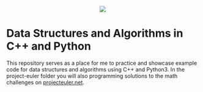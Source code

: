 <p align="center"><img src="https://raw.githubusercontent.com/keon/algorithms/master/docs/source/_static/logo/logotype1blue.png"></p>

Data Structures and Algorithms in C++ and Python
================================================
This repository serves as a place for me to practice and showcase example code for data structures and algorithms using C++ and Python3.
In the project-euler folder you will also programming solutions to the math challenges on <a href="https://projecteuler.net/">projecteuler.net</a>.
